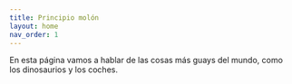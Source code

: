 ```yaml
---
title: Principio molón
layout: home
nav_order: 1
---
```


En esta página vamos a hablar de las cosas más guays del mundo, como los dinosaurios y los coches.

